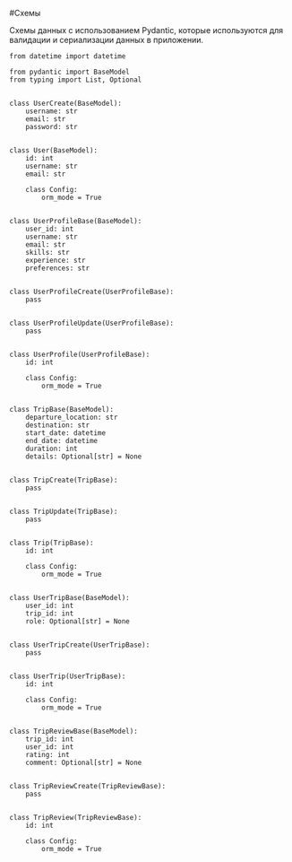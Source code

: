 #Cхемы

Схемы данных с использованием Pydantic, 
которые используются для валидации и 
сериализации данных в приложении.

    from datetime import datetime
    
    from pydantic import BaseModel
    from typing import List, Optional
    
    
    class UserCreate(BaseModel):
        username: str
        email: str
        password: str
    
    
    class User(BaseModel):
        id: int
        username: str
        email: str
    
        class Config:
            orm_mode = True
    
    
    class UserProfileBase(BaseModel):
        user_id: int
        username: str
        email: str
        skills: str
        experience: str
        preferences: str
    
    
    class UserProfileCreate(UserProfileBase):
        pass
    
    
    class UserProfileUpdate(UserProfileBase):
        pass
    
    
    class UserProfile(UserProfileBase):
        id: int
    
        class Config:
            orm_mode = True
    
    
    class TripBase(BaseModel):
        departure_location: str
        destination: str
        start_date: datetime
        end_date: datetime
        duration: int
        details: Optional[str] = None
    
    
    class TripCreate(TripBase):
        pass
    
    
    class TripUpdate(TripBase):
        pass
    
    
    class Trip(TripBase):
        id: int
    
        class Config:
            orm_mode = True
    
    
    class UserTripBase(BaseModel):
        user_id: int
        trip_id: int
        role: Optional[str] = None
    
    
    class UserTripCreate(UserTripBase):
        pass
    
    
    class UserTrip(UserTripBase):
        id: int
    
        class Config:
            orm_mode = True
    
    
    class TripReviewBase(BaseModel):
        trip_id: int
        user_id: int
        rating: int
        comment: Optional[str] = None
    
    
    class TripReviewCreate(TripReviewBase):
        pass
    
    
    class TripReview(TripReviewBase):
        id: int
    
        class Config:
            orm_mode = True
